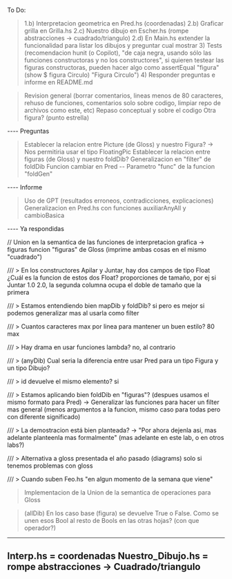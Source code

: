 To Do:
> 1.b) Interpretacion geometrica en Pred.hs (coordenadas)
> 2.b) Graficar grilla en Grilla.hs
> 2.c) Nuestro dibujo en Escher.hs (rompe abstracciones -> cuadrado/triangulo)
> 2.d) En Main.hs extender la funcionalidad para listar los dibujos y preguntar cual mostrar
> 3) Tests (recomendacion hunit (o Copilot), "de caja negra, usando sólo las funciones constructoras y no los constructores", 
>          si quieren testear las figuras constructoras, pueden hacer algo como assertEqual "figura" (show $ figura Circulo) "Figura Circulo")
> 4) Responder preguntas e informe en README.md


> Revision general (borrar comentarios, lineas menos de 80 caracteres, rehuso de funciones, comentarios solo sobre codigo, limpiar repo de archivos como este, etc)
> Repaso conceptual y sobre el codigo 
> Otra figura? (punto estrella)


---- Preguntas

> Establecer la relacion entre Picture (de Gloss) y nuestro Figura? -> Nos permitiria usar el tipo FloatingPic
> Establecer la relacion entre figuras (de Gloss) y nuestro foldDib?
> Generalizacion en "filter" de foldDib
> Funcion cambiar en Pred
-- Parametro "func" de la funcion "foldGen"


---- Informe
> Uso de GPT (resultados erroneos, contradicciones, explicaciones)
> Generalizacion en Pred.hs con funciones auxiliarAnyAll y cambioBasica


---- Ya respondidas

// Union en la semantica de las funciones de interpretacion grafica -> figuras
funcion "figuras" de Gloss (imprime ambas cosas en el mismo "cuadrado")

/// > En los constructores Apilar y Juntar, hay dos campos de tipo Float ¿Cuál es la funcion de estos dos Float?
proporciones de tamaño, por ej si Juntar 1.0 2.0, la segunda columna ocupa el doble de tamaño que la primera

/// > Estamos entendiendo bien mapDib y foldDib?
si pero es mejor si podemos generalizar mas al usarla como filter

/// > Cuantos caracteres max por linea para mantener un buen estilo?
80 max

/// > Hay drama en usar funciones lambda?
no, al contrario

/// > (anyDib) Cual seria la diferencia entre usar Pred para un tipo Figura y un tipo Dibujo?

/// > id devuelve el mismo elemento?
si

/// > Estamos aplicando bien foldDib en "figuras"? (despues usamos el mismo formato para Pred)
-> Generalizar las funciones para hacer un filter mas general (menos argumentos a la funcion, mismo caso para todas pero con diferente significado)

/// > La demostracion está bien planteada?
-> "Por ahora dejenla asi, mas adelante planteenla mas formalmente" (mas adelante en este lab, o en otros labs?)

/// > Alternativa a gloss presentada el año pasado (diagrams)
solo si tenemos problemas con gloss

/// > Cuando suben Feo.hs
"en algun momento de la semana que viene"

> Implementacion de la Union de la semantica de operaciones para Gloss

> (allDib) En los caso base (figura) se devuelve True o False. Como se unen esos Bool al resto de Bools en las otras hojas? (con que operador?)

----
Interp.hs = coordenadas
Nuestro_Dibujo.hs = rompe abstracciones -> Cuadrado/triangulo
----
